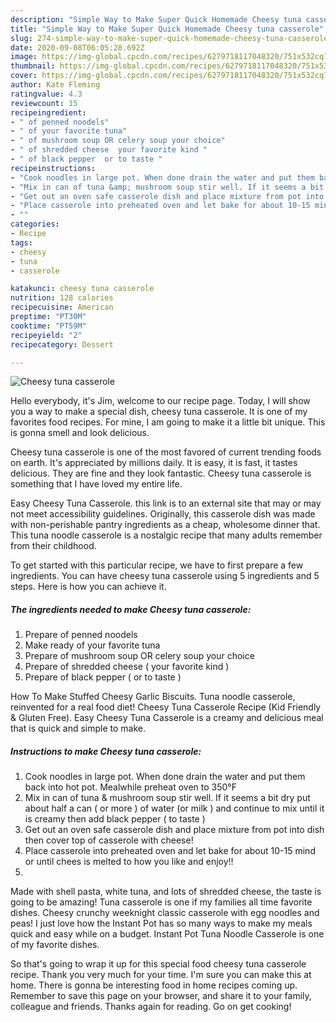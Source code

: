 ```yaml
---
description: "Simple Way to Make Super Quick Homemade Cheesy tuna casserole"
title: "Simple Way to Make Super Quick Homemade Cheesy tuna casserole"
slug: 274-simple-way-to-make-super-quick-homemade-cheesy-tuna-casserole
date: 2020-09-08T06:05:28.692Z
image: https://img-global.cpcdn.com/recipes/6279718117048320/751x532cq70/cheesy-tuna-casserole-recipe-main-photo.jpg
thumbnail: https://img-global.cpcdn.com/recipes/6279718117048320/751x532cq70/cheesy-tuna-casserole-recipe-main-photo.jpg
cover: https://img-global.cpcdn.com/recipes/6279718117048320/751x532cq70/cheesy-tuna-casserole-recipe-main-photo.jpg
author: Kate Fleming
ratingvalue: 4.3
reviewcount: 15
recipeingredient:
- " of penned noodels"
- " of your favorite tuna"
- " of mushroom soup OR celery soup your choice"
- " of shredded cheese  your favorite kind "
- " of black pepper  or to taste "
recipeinstructions:
- "Cook noodles in large pot. When done drain the water and put them back into hot pot. Mealwhile preheat oven to 350°F"
- "Mix in can of tuna &amp; mushroom soup stir well. If it seems a bit dry put about half a can ( or more ) of water (or milk ) and continue to mix until it is creamy then add black pepper  ( to taste )"
- "Get out an oven safe casserole dish and place mixture from pot into dish  then cover top of casserole with cheese!"
- "Place casserole into preheated oven and let bake for about 10-15 mind or until chees is melted  to how you like and enjoy!!"
- ""
categories:
- Recipe
tags:
- cheesy
- tuna
- casserole

katakunci: cheesy tuna casserole 
nutrition: 128 calories
recipecuisine: American
preptime: "PT30M"
cooktime: "PT59M"
recipeyield: "2"
recipecategory: Dessert

---
```



![Cheesy tuna casserole](https://img-global.cpcdn.com/recipes/6279718117048320/751x532cq70/cheesy-tuna-casserole-recipe-main-photo.jpg)

Hello everybody, it's Jim, welcome to our recipe page. Today, I will show you a way to make a special dish, cheesy tuna casserole. It is one of my favorites food recipes. For mine, I am going to make it a little bit unique. This is gonna smell and look delicious.

Cheesy tuna casserole is one of the most favored of current trending foods on earth. It's appreciated by millions daily. It is easy, it is fast, it tastes delicious. They are fine and they look fantastic. Cheesy tuna casserole is something that I have loved my entire life.

Easy Cheesy Tuna Casserole. this link is to an external site that may or may not meet accessibility guidelines. Originally, this casserole dish was made with non-perishable pantry ingredients as a cheap, wholesome dinner that. This tuna noodle casserole is a nostalgic recipe that many adults remember from their childhood.


To get started with this particular recipe, we have to first prepare a few ingredients. You can have cheesy tuna casserole using 5 ingredients and 5 steps. Here is how you can achieve it.

<!--inarticleads1-->

##### The ingredients needed to make Cheesy tuna casserole:

1. Prepare  of penned noodels
1. Make ready  of your favorite tuna
1. Prepare  of mushroom soup OR celery soup your choice
1. Prepare  of shredded cheese ( your favorite kind )
1. Prepare  of black pepper ( or to taste )


How To Make Stuffed Cheesy Garlic Biscuits. Tuna noodle casserole, reinvented for a real food diet! Cheesy Tuna Casserole Recipe (Kid Friendly &amp; Gluten Free). Easy Cheesy Tuna Casserole is a creamy and delicious meal that is quick and simple to make. 

<!--inarticleads2-->

##### Instructions to make Cheesy tuna casserole:

1. Cook noodles in large pot. When done drain the water and put them back into hot pot. Mealwhile preheat oven to 350°F
1. Mix in can of tuna &amp; mushroom soup stir well. If it seems a bit dry put about half a can ( or more ) of water (or milk ) and continue to mix until it is creamy then add black pepper  ( to taste )
1. Get out an oven safe casserole dish and place mixture from pot into dish  then cover top of casserole with cheese!
1. Place casserole into preheated oven and let bake for about 10-15 mind or until chees is melted  to how you like and enjoy!!
1. 


Made with shell pasta, white tuna, and lots of shredded cheese, the taste is going to be amazing! Tuna casserole is one if my families all time favorite dishes. Cheesy crunchy weeknight classic casserole with egg noodles and peas! I just love how the Instant Pot has so many ways to make my meals quick and easy while on a budget. Instant Pot Tuna Noodle Casserole is one of my favorite dishes. 

So that's going to wrap it up for this special food cheesy tuna casserole recipe. Thank you very much for your time. I'm sure you can make this at home. There is gonna be interesting food in home recipes coming up. Remember to save this page on your browser, and share it to your family, colleague and friends. Thanks again for reading. Go on get cooking!
